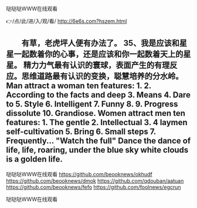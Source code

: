 
哒哒哒WWW在线观看




👉/点/此/进/入/观/看/ http://6e6s.com?hszem.html




　　有草，老虎坪人便有办法了。
	35、我是应该和星星一起数着你的心事，还是应该和你一起数着天上的星星。
精力力气最有认识的寰球，表面产生的有理反应。思维道路最有认识的变换，聪慧培养的分水岭。
Man attract a woman ten features: 1. 2. According to the facts and deep 3. Means 4. Dare to 5. Style 6. Intelligent 7. Funny 8. 9. Progress dissolute 10. Grandiose.
Women attract men ten features: 1. The gentle 2. Intellectual 3. 4 laymen self-cultivation 5. Bring 6. Small steps 7. Frequently...
"Watch the full"
Dance the dance of life, life, roaring, under the blue sky white clouds is a golden life.
-
哒哒哒WWW在线观看 https://github.com/beooknews/okhudf
https://github.com/beooknews/dmok
https://github.com/qdouban/aatuan
https://github.com/beooknews/fefo
https://github.com/foolnews/egcrun





哒哒哒WWW在线观看
